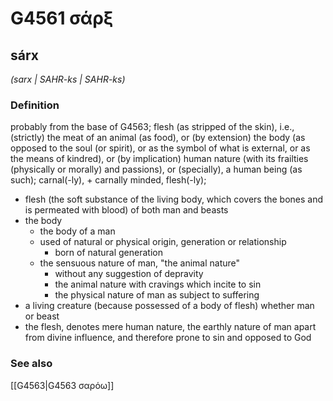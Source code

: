 # G4561 σάρξ

## sárx

_(sarx | SAHR-ks | SAHR-ks)_

### Definition

probably from the base of G4563; flesh (as stripped of the skin), i.e., (strictly) the meat of an animal (as food), or (by extension) the body (as opposed to the soul (or spirit), or as the symbol of what is external, or as the means of kindred), or (by implication) human nature (with its frailties (physically or morally) and passions), or (specially), a human being (as such); carnal(-ly), + carnally minded, flesh(-ly); 

- flesh (the soft substance of the living body, which covers the bones and is permeated with blood) of both man and beasts
- the body
  - the body of a man
  - used of natural or physical origin, generation or relationship
    - born of natural generation
  - the sensuous nature of man, &quot;the animal nature&quot;
    - without any suggestion of depravity
    - the animal nature with cravings which incite to sin
    - the physical nature of man as subject to suffering
- a living creature (because possessed of a body of flesh) whether man or beast
- the flesh, denotes mere human nature, the earthly nature of man apart from divine influence, and therefore prone to sin and opposed to God

### See also

[[G4563|G4563 σαρόω]]

